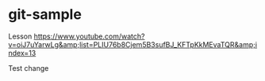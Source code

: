 # git-sample
Lesson https://www.youtube.com/watch?v=oiJ7uYarwLg&amp;list=PLIU76b8Cjem5B3sufBJ_KFTpKkMEvaTQR&amp;index=13

Test change
